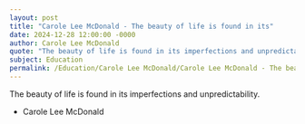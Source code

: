 ```yaml
---
layout: post
title: "Carole Lee McDonald - The beauty of life is found in its"
date: 2024-12-28 12:00:00 -0000
author: Carole Lee McDonald
quote: "The beauty of life is found in its imperfections and unpredictability."
subject: Education
permalink: /Education/Carole Lee McDonald/Carole Lee McDonald - The beauty of life is found in its
---
```


The beauty of life is found in its imperfections and unpredictability.

- Carole Lee McDonald
